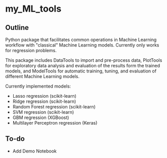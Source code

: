 # my_ML_tools

## Outline

Python package that facilitates common operations in Machine Learning workflow
with "classical" Machine Learning models. Currently only works for regression 
problems. 

This package includes DataTools to import and pre-process data, PlotTools for 
exploratory data analysis and evaluation of the results form the trained models,
and ModelTools for automatic training, tuning, and evaluation of different 
Machine Learning models.

Currently implemented models: 
- Lasso regression (scikit-learn)
- Ridge regression (scikit-learn)
- Random Forest regression (scikit-learn) 
- SVM regression (scikit-learn)
- GBM regression (XGBoost)
- Multilayer Perceptron regression (Keras)


## To-do

- Add Demo Notebook
